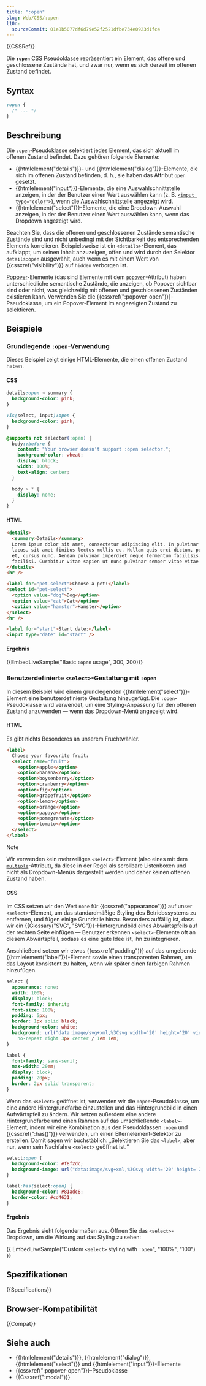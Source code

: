 ```yaml
---
title: ":open"
slug: Web/CSS/:open
l10n:
  sourceCommit: 01e8b5077df6d79e52f2521dfbe734e0923d1fc4
---
```


{{CSSRef}}

Die **`:open`** [CSS](/de/docs/Web/CSS) [Pseudoklasse](/de/docs/Web/CSS/Pseudo-classes) repräsentiert ein Element, das offene und geschlossene Zustände hat, und zwar nur, wenn es sich derzeit im offenen Zustand befindet.

## Syntax

```css
:open {
  /* ... */
}
```

## Beschreibung

Die `:open`-Pseudoklasse selektiert jedes Element, das sich aktuell im offenen Zustand befindet. Dazu gehören folgende Elemente:

- {{htmlelement("details")}}- und {{htmlelement("dialog")}}-Elemente, die sich im offenen Zustand befinden, d. h., sie haben das Attribut `open` gesetzt.
- {{htmlelement("input")}}-Elemente, die eine Auswahlschnittstelle anzeigen, in der der Benutzer einen Wert auswählen kann (z. B. [`<input type="color">`](/de/docs/Web/HTML/Element/input/color)), wenn die Auswahlschnittstelle angezeigt wird.
- {{htmlelement("select")}}-Elemente, die eine Dropdown-Auswahl anzeigen, in der der Benutzer einen Wert auswählen kann, wenn das Dropdown angezeigt wird.

Beachten Sie, dass die offenen und geschlossenen Zustände semantische Zustände sind und nicht unbedingt mit der Sichtbarkeit des entsprechenden Elements korrelieren. Beispielsweise ist ein `<details>`-Element, das aufklappt, um seinen Inhalt anzuzeigen, offen und wird durch den Selektor `details:open` ausgewählt, auch wenn es mit einem Wert von {{cssxref("visibility")}} auf `hidden` verborgen ist.

[Popover](/de/docs/Web/API/Popover_API)-Elemente (das sind Elemente mit dem [`popover`](/de/docs/Web/HTML/Global_attributes/popover)-Attribut) haben unterschiedliche semantische Zustände, die anzeigen, ob Popover sichtbar sind oder nicht, was gleichzeitig mit offenen und geschlossenen Zuständen existieren kann. Verwenden Sie die {{cssxref(":popover-open")}}-Pseudoklasse, um ein Popover-Element im angezeigten Zustand zu selektieren.

## Beispiele

### Grundlegende `:open`-Verwendung

Dieses Beispiel zeigt einige HTML-Elemente, die einen offenen Zustand haben.

#### CSS

```css
details:open > summary {
  background-color: pink;
}

:is(select, input):open {
  background-color: pink;
}
```

```css hidden
@supports not selector(:open) {
  body::before {
    content: "Your browser doesn't support :open selector.";
    background-color: wheat;
    display: block;
    width: 100%;
    text-align: center;
  }

  body > * {
    display: none;
  }
}
```

#### HTML

```html
<details>
  <summary>Details</summary>
  Lorem ipsum dolor sit amet, consectetur adipiscing elit. In pulvinar dapibus
  lacus, sit amet finibus lectus mollis eu. Nullam quis orci dictum, porta lacus
  et, cursus nunc. Aenean pulvinar imperdiet neque fermentum facilisis. Nulla
  facilisi. Curabitur vitae sapien ut nunc pulvinar semper vitae vitae nisi.
</details>
<hr />

<label for="pet-select">Choose a pet:</label>
<select id="pet-select">
  <option value="dog">Dog</option>
  <option value="cat">Cat</option>
  <option value="hamster">Hamster</option>
</select>
<hr />

<label for="start">Start date:</label>
<input type="date" id="start" />
```

#### Ergebnis

{{EmbedLiveSample("Basic `:open` usage", 300, 200)}}

### Benutzerdefinierte `<select>`-Gestaltung mit `:open`

In diesem Beispiel wird einem grundlegenden {{htmlelement("select")}}-Element eine benutzerdefinierte Gestaltung hinzugefügt. Die `:open`-Pseudoklasse wird verwendet, um eine Styling-Anpassung für den offenen Zustand anzuwenden — wenn das Dropdown-Menü angezeigt wird.

#### HTML

Es gibt nichts Besonderes an unserem Fruchtwähler.

```html
<label>
  Choose your favourite fruit:
  <select name="fruit">
    <option>apple</option>
    <option>banana</option>
    <option>boysenberry</option>
    <option>cranberry</option>
    <option>fig</option>
    <option>grapefruit</option>
    <option>lemon</option>
    <option>orange</option>
    <option>papaya</option>
    <option>pomegranate</option>
    <option>tomato</option>
  </select>
</label>
```

> [!NOTE]
> Wir verwenden kein mehrzeiliges `<select>`-Element (also eines mit dem [`multiple`](/de/docs/Web/HTML/Attributes/multiple)-Attribut), da diese in der Regel als scrollbare Listenboxen und nicht als Dropdown-Menüs dargestellt werden und daher keinen offenen Zustand haben.

#### CSS

Im CSS setzen wir den Wert `none` für {{cssxref("appearance")}} auf unser `<select>`-Element, um das standardmäßige Styling des Betriebssystems zu entfernen, und fügen einige Grundstile hinzu. Besonders auffällig ist, dass wir ein {{Glossary("SVG", "SVG")}}-Hintergrundbild eines Abwärtspfeils auf der rechten Seite einfügen — Benutzer erkennen `<select>`-Elemente oft an diesem Abwärtspfeil, sodass es eine gute Idee ist, ihn zu integrieren.

Anschließend setzen wir etwas {{cssxref("padding")}} auf das umgebende {{htmlelement("label")}}-Element sowie einen transparenten Rahmen, um das Layout konsistent zu halten, wenn wir später einen farbigen Rahmen hinzufügen.

```css
select {
  appearance: none;
  width: 100%;
  display: block;
  font-family: inherit;
  font-size: 100%;
  padding: 5px;
  border: 1px solid black;
  background-color: white;
  background: url("data:image/svg+xml,%3Csvg width='20' height='20' viewbox='0 0 20 20' xmlns='http://www.w3.org/2000/svg'%3E%3Cpolygon points='5,5 15,5 10,15'/%3E%3C/svg%3E")
    no-repeat right 3px center / 1em 1em;
}

label {
  font-family: sans-serif;
  max-width: 20em;
  display: block;
  padding: 20px;
  border: 2px solid transparent;
}
```

Wenn das `<select>` geöffnet ist, verwenden wir die `:open`-Pseudoklasse, um eine andere Hintergrundfarbe einzustellen und das Hintergrundbild in einen Aufwärtspfeil zu ändern. Wir setzen außerdem eine andere Hintergrundfarbe und einen Rahmen auf das umschließende `<label>`-Element, indem wir eine Kombination aus den Pseudoklassen `:open` und {{cssxref(":has()")}} verwenden, um einen Elternelement-Selektor zu erstellen. Damit sagen wir buchstäblich: „Selektieren Sie das `<label>`, aber nur, wenn sein Nachfahre `<select>` geöffnet ist.“

```css
select:open {
  background-color: #f8f2dc;
  background-image: url("data:image/svg+xml,%3Csvg width='20' height='20' viewbox='0 0 20 20' xmlns='http://www.w3.org/2000/svg'%3E%3Cpolygon points='5,15 10,5 15,15'/%3E%3C/svg%3E");
}

label:has(select:open) {
  background-color: #81adc8;
  border-color: #cd4631;
}
```

#### Ergebnis

Das Ergebnis sieht folgendermaßen aus. Öffnen Sie das `<select>`-Dropdown, um die Wirkung auf das Styling zu sehen:

{{ EmbedLiveSample("Custom `<select>` styling with `:open`", "100%", "100") }}

## Spezifikationen

{{Specifications}}

## Browser-Kompatibilität

{{Compat}}

## Siehe auch

- {{htmlelement("details")}}, {{htmlelement("dialog")}}, {{htmlelement("select")}} und {{htmlelement("input")}}-Elemente
- {{cssxref(":popover-open")}}-Pseudoklasse
- {{Cssxref(":modal")}}
